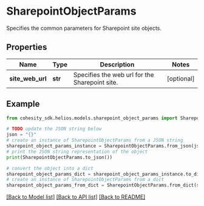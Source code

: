 # SharepointObjectParams

Specifies the common parameters for Sharepoint site objects.

## Properties

Name | Type | Description | Notes
------------ | ------------- | ------------- | -------------
**site_web_url** | **str** | Specifies the web url for the Sharepoint site. | [optional] 

## Example

```python
from cohesity_sdk.helios.models.sharepoint_object_params import SharepointObjectParams

# TODO update the JSON string below
json = "{}"
# create an instance of SharepointObjectParams from a JSON string
sharepoint_object_params_instance = SharepointObjectParams.from_json(json)
# print the JSON string representation of the object
print(SharepointObjectParams.to_json())

# convert the object into a dict
sharepoint_object_params_dict = sharepoint_object_params_instance.to_dict()
# create an instance of SharepointObjectParams from a dict
sharepoint_object_params_from_dict = SharepointObjectParams.from_dict(sharepoint_object_params_dict)
```
[[Back to Model list]](../README.md#documentation-for-models) [[Back to API list]](../README.md#documentation-for-api-endpoints) [[Back to README]](../README.md)


